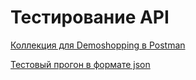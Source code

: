 # Тестирование API

[Коллекция для Demoshopping в Postman](https://www.postman.com/spacecraft-specialist-84767532/workspace/study/collection/36005389-644dedab-6e47-478d-9739-d5b6736e0fc3?action=share&creator=36005389&active-environment=36005389-df4c953d-3c6c-4ef2-aa54-ae216f2367f4)

[Тестовый прогон в формате json](https://github.com/user-attachments/files/17003626/DemoShopping.postman_test_run.json)
